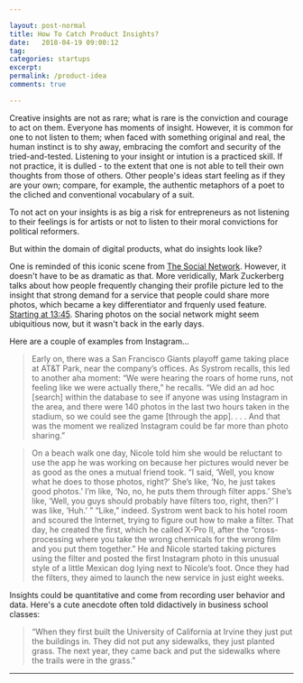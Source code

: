 ```yaml
---

layout: post-normal
title: How To Catch Product Insights?
date:   2018-04-19 09:00:12
tag: 
categories: startups
excerpt: 
permalink: /product-idea
comments: true

---
```




Creative insights are not as rare; what is rare is the conviction and courage to act on them. Everyone has moments of insight. However, it is common for one to not listen to them; when faced with something original and real, the human instinct is to shy away, embracing the comfort and security of the tried-and-tested. Listening to your insight or intution is a practiced skill. If not practice, it is dulled - to the extent that one is not able to tell their own thoughts from those of others. Other people's ideas start feeling as if they are your own; compare, for example, the authentic metaphors of a poet to the cliched and conventional vocabulary of a suit.

To not act on your insights is as big a risk for entrepreneurs as not listening to their feelings is for artists or not to listen to their moral convictions for political reformers. 

But within the domain of digital products, what do insights look like? 

One is reminded of this iconic scene from [The Social Network](https://www.youtube.com/watch?v=UdjGiIn9HMM). However, it doesn't have to be as dramatic as that. More veridically, Mark Zuckerberg talks about how people frequently changing their profile picture led to the insight that strong demand for a service that people could share more photos, which became a key differentiator and frquenly used feature. [Starting at 13:45](https://www.youtube.com/watch?v=5bJi7k-y1Lo). Sharing photos on the social network might seem ubiquitious now, but it wasn't back in the early days.

Here are a couple of examples from Instagram...


> Early on, there was a San Francisco Giants playoff game taking place at AT&T Park, near the company’s offices. As Systrom recalls, this led to another aha moment: “We were hearing the roars of home runs, not feeling like we were actually there,” he recalls. “We did an ad hoc [search] within the database to see if anyone was using Instagram in the area, and there were 140 photos in the last two hours taken in the stadium, so we could see the game [through the app]. . . . And that was the moment we realized Instagram could be far more than photo sharing.”


> On a beach walk one day, Nicole told him she would be reluctant to use the app he was working on because her pictures would never be as good as the ones a mutual friend took. “I said, ‘Well, you know what he does to those photos, right?’ She’s like, ‘No, he just takes good photos.’ I’m like, ‘No, no, he puts them through filter apps.’ She’s like, ‘Well, you guys should probably have filters too, right, then?’ I was like, ‘Huh.’ ” “Like,” indeed. Systrom went back to his hotel room and scoured the Internet, trying to figure out how to make a filter. That day, he created the first, which he called X-Pro II, after the “cross-processing where you take the wrong chemicals for the wrong film and you put them together.” He and Nicole started taking pictures using the filter and posted the first Instagram photo in this unusual style of a little Mexican dog lying next to Nicole’s foot. Once they had the filters, they aimed to launch the new service in just eight weeks.


Insights could be quantitative and come from recording user behavior and data. Here's a cute anecdote often told didactively in business school classes: 

> “When they first built the University of California at Irvine they just put the buildings in. They did not put any sidewalks, they just planted grass. The next year, they came back and put the sidewalks where the trails were in the grass.”



----
